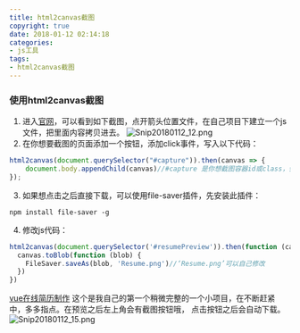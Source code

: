 ```yaml
---
title: html2canvas截图
copyright: true
date: 2018-01-12 02:14:18
categories: 
- js工具
tags:
- html2canvas截图
---
```

### 使用html2canvas截图
1. 进入[官网](http://html2canvas.hertzen.com/)，可以看到如下截图，点开箭头位置文件，在自己项目下建立一个js文件，把里面内容拷贝进去。
![Snip20180112_12.png](https://i.loli.net/2018/01/12/5a57aa8755285.png)
2. 在你想要截图的页面添加一个按钮，添加click事件，写入以下代码：
~~~js
html2canvas(document.querySelector("#capture")).then(canvas => {
    document.body.appendChild(canvas)//#capture 是你想截图容器id或class，会把次id或class里面的内容都截图
});
~~~
3. 如果想点击之后直接下载，可以使用file-saver插件，先安装此插件：
~~~
npm install file-saver -g
~~~
4. 修改js代码：
~~~js
html2canvas(document.querySelector('#resumePreview')).then(function (canvas) {
  canvas.toBlob(function (blob) {
    FileSaver.saveAs(blob, 'Resume.png')//‘Resume.png’可以自己修改
  })
})
~~~
[vue在线简历制作](http://www.jirengujack.cn/vue-resume/dist/#/) 这个是我自己的第一个稍微完整的一个小项目，在不断赶紧中，多多指点。在预览之后左上角会有截图按钮哦，
点击按钮之后会自动下载。
![Snip20180112_15.png](https://i.loli.net/2018/01/12/5a57aef8ae021.png)